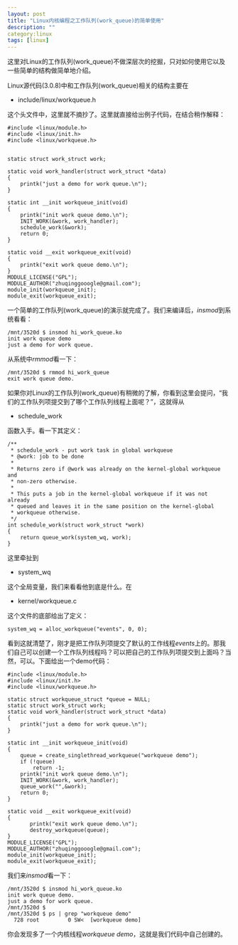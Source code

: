 ```yaml
---
layout: post
title: "Linux内核编程之工作队列(work_queue)的简单使用"
description: ""
category:linux 
tags: [linux]
---
```


这里对Linux的工作队列(work_queue)不做深层次的挖掘，只对如何使用它以及一些简单的结构做简单地介绍。  

Linux源代码(3.0.8)中和工作队列(work_queue)相关的结构主要在  

- include/linux/workqueue.h  

这个头文件中，这里就不摘抄了。这里就直接给出例子代码，在结合稍作解释：

	#include <linux/module.h>  
	#include <linux/init.h>  
	#include <linux/workqueue.h>  
	  

	static struct work_struct work;  
	  
	static void work_handler(struct work_struct *data)  
	{  
		printk("just a demo for work queue.\n");  
	}  
	  
	static int __init workqueue_init(void)  
	{  
		printk("init work queue demo.\n");
		INIT_WORK(&work, work_handler);  
		schedule_work(&work);  
		return 0;  
	}  
	  
	static void __exit workqueue_exit(void)  
	{  
	    printk("exit work queue demo.\n");
	}  
	MODULE_LICENSE("GPL");
	MODULE_AUTHOR("zhuqinggooogle@gmail.com");  
	module_init(workqueue_init);  
	module_exit(workqueue_exit);   

一个简单的工作队列(work_queue)的演示就完成了。我们来编译后，*insmod*到系统看看：  

	/mnt/3520d $ insmod hi_work_queue.ko 
	init work queue demo
	just a demo for work queue.   

从系统中*rmmod*看一下：  

	/mnt/3520d $ rmmod hi_work_queue
	exit work queue demo.  

如果你对Linux的工作队列(work_queue)有稍微的了解，你看到这里会提问，“我们的工作队列项提交到了哪个工作队列线程上面呢？”，这就得从  

- schedule_work  

函数入手。看一下其定义：  

	/**
	 * schedule_work - put work task in global workqueue
	 * @work: job to be done
	 *
	 * Returns zero if @work was already on the kernel-global workqueue and
	 * non-zero otherwise.
	 *
	 * This puts a job in the kernel-global workqueue if it was not already
	 * queued and leaves it in the same position on the kernel-global
	 * workqueue otherwise.
	 */
	int schedule_work(struct work_struct *work)
	{
		return queue_work(system_wq, work);
	}  

这里牵扯到  

- system_wq  

这个全局变量，我们来看看他到底是什么。在

- kernel/workqueue.c

这个文件的底部给出了定义：

	system_wq = alloc_workqueue("events", 0, 0);  

看到这就清楚了，刚才是把工作队列项提交了默认的工作线程*events*上的。那我们自己可以创建一个工作队列线程吗？可以把自己的工作队列项提交到上面吗？当然，可以。下面给出一个demo代码：  

	#include <linux/module.h>  
	#include <linux/init.h>  
	#include <linux/workqueue.h>  
	  
	static struct workqueue_struct *queue = NULL;  
	static struct work_struct work;   
	static void work_handler(struct work_struct *data)  
	{  
		printk("just a demo for work queue.\n"); 
	}  
	  
	static int __init workqueue_init(void)  
	{  
		queue = create_singlethread_workqueue("workqueue demo");
		if (!queue)  
			return -1;  
	 	printk("init work queue demo.\n");
	  	INIT_WORK(&work, work_handler);  
	  	queue_work("",&work);  
	  	return 0;    
	}  
	  
	static void __exit workqueue_exit(void)  
	{  
	       printk("exit work queue demo.\n");
	       destroy_workqueue(queue);  
	}  
	MODULE_LICENSE("GPL");
	MODULE_AUTHOR("zhuqinggooogle@gmail.com");  
	module_init(workqueue_init);  
	module_exit(workqueue_exit); 
  
我们来*insmod*看一下：  

	/mnt/3520d $ insmod hi_work_queue.ko 
	init work queue demo.
	just a demo for work queue.
	/mnt/3520d $ 
	/mnt/3520d $ ps | grep "workqueue demo"
	  728 root         0 SW<  [workqueue demo]  

你会发现多了一个内核线程*workqueue demo*，这就是我们代码中自己创建的。

